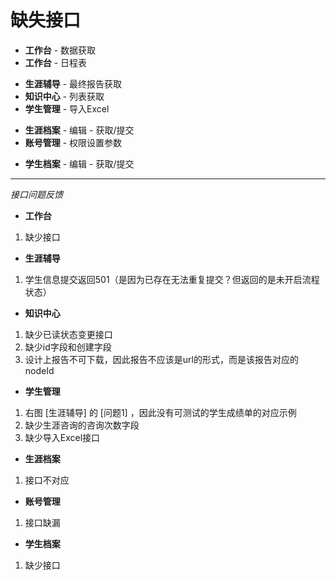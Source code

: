 # 缺失接口

* **工作台**    -  数据获取
* **工作台**    -  日程表
<!-- * **生涯辅导**  -  基本信息填写 -->
<!-- * **生涯辅导**  -  成绩单上传 -->
* **生涯辅导**  -  最终报告获取
* **知识中心**  -  列表获取
* **学生管理**  -  导入Excel
<!-- * **学生管理**  -  编辑         -  获取/提交 -->
* **生涯档案**  -  编辑         -  获取/提交
* **账号管理**  -  权限设置参数
<!-- * **账号管理**  -  老师账号生成 -->
<!-- * **账号管理**  -  邀请码 -->
* **学生档案**  -  编辑         -  获取/提交
<!-- * **档案管理**  -  职业发展咨询  -  报告提交 -->
<!-- * **个人中心**  -  基本设置 -->
<!-- * **个人中心**  -  基本设置      -  头像上传 -->
<!-- * **个人中心**  -  账号设置      -  家长账号生成 -->


---
*接口问题反馈*

* **工作台**
1. 缺少接口

* **生涯辅导**
1. 学生信息提交返回501（是因为已存在无法重复提交？但返回的是未开启流程状态）

* **知识中心**
1. 缺少已读状态变更接口
2. 缺少id字段和创建字段
3. 设计上报告不可下载，因此报告不应该是url的形式，而是该报告对应的nodeId

* **学生管理**
1. 右图 [生涯辅导] 的 [问题1] ，因此没有可测试的学生成绩单的对应示例
2. 缺少生涯咨询的咨询次数字段
3. 缺少导入Excel接口

* **生涯档案**
1. 接口不对应

* **账号管理**
1. 接口缺漏

* **学生档案**
1. 缺少接口

<!-- * **个人中心**
1. nickName缺失
2. 部分信息接口返回的邮箱为明文
3. 上传头像接口返回501 -->